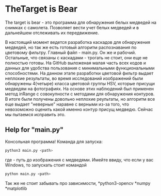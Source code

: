 # TheTarget is Bear
The target is bear - это программа для обнаружения белых медведей на снимках с самолета. Позволяет вести учет белых медведей и в дальнейшем отслеживать их передвижение.

В настоящий момент ведется разработка каскадов для обнаружения медведей, но так же есть готовый алгоритм распознавания по цветовому фильтру.
Главный файл - main.py. Он же и рабочий. Остальные, что связаны с каскадами - трогать не стоит, они еще не полностью готовы.
На GitHub выложеная малая часть всех кодов и данных для удобства пользования с минимальными функциональными способностями. 
На данном этапе разработки цветовой фильтр выдает неплохие результаты, во время исследований изображений были обнаружены 4(четыре) класса цветовой группы HSV, которые присущи медведям на фотографиях. На основе этих наблюдений был применен метод inRange с совокупности с методами для обнаружения контуров. В итоге были получены довольно неплохие реультаты, но алгоритм все еще выдает "неверные" наравне с верными из-за того, что невозоможно оценить какой именно контур присущ медведю. Сейчас мы пытаемся исправить это.

Help for "main.py"
--
Консольная программа! Команда для запуска:
```bash
python3 main.py <path>
```
где <path> - путь до изображения с медведями.
Имейте ввиду, что если у вас Windows, то запускать стоит командой 
 ```bash
 python main.py <path>
 ```
Так же не стоит забывать про зависимости,
 *python3-opencv
 *numpy
 *matplotlib
